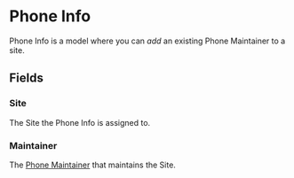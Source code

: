 # Phone Info
Phone Info is a model where you can *add* an existing Phone Maintainer to a site.

## Fields

### Site
The Site the Phone Info is assigned to.

### Maintainer
The [Phone Maintainer](./phone_maintainer.md) that maintains the Site.


